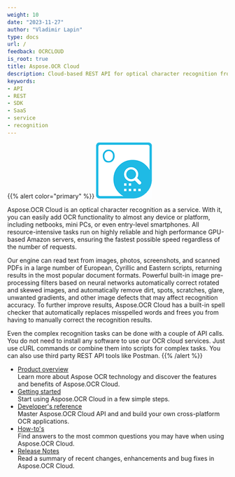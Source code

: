 ```yaml
---
weight: 10
date: "2023-11-27"
author: "Vladimir Lapin"
type: docs
url: /
feedback: OCRCLOUD
is_root: true
title: Aspose.OCR Cloud
description: Cloud-based REST API for optical character recognition from any device, platform and programming language.
keywords:
- API
- REST
- SDK
- SaaS
- service
- recognition
---
```


{{% alert color="primary" %}}
![Aspose.OCR Cloud](aspose-ocr-cloud.png)

Aspose.OCR Cloud is an optical character recognition as a service. With it, you can easily add OCR functionality to almost any device or platform, including netbooks, mini PCs, or even entry-level smartphones. All resource-intensive tasks run on highly reliable and high performance GPU-based Amazon servers, ensuring the fastest possible speed regardless of the number of requests.

Our engine can read text from images, photos, screenshots, and scanned PDFs in a large number of European, Cyrillic and Eastern scripts, returning results in the most popular document formats. Powerful built-in image pre-processing filters based on neural networks automatically correct rotated and skewed images, and automatically remove dirt, spots, scratches, glare, unwanted gradients, and other image defects that may affect recognition accuracy. To further improve results, Aspose.OCR Cloud has a built-in spell checker that automatically replaces misspelled words and frees you from having to manually correct the recognition results.

Even the complex recognition tasks can be done with a couple of API calls. You do not need to install any software to use our OCR cloud services. Just use cURL commands or combine them into scripts for complex tasks. You can also use third party REST API tools like Postman.
{{% /alert %}}

- [Product overview](/ocr/product-overview/)  
  Learn more about Aspose OCR technology and discover the features and benefits of Aspose.OCR Cloud.
- [Getting started](/ocr/getting-started/)  
  Start using Aspose.OCR Cloud in a few simple steps.
- [Developer's reference](/ocr/developer-reference/)  
  Master Aspose.OCR Cloud API and and build your own cross-platform OCR applications.
- [How-to's](/ocr/how-to/)  
  Find answers to the most common questions you may have when using Aspose.OCR Cloud.
- [Release Notes](/ocr/release-notes/)  
  Read a summary of recent changes, enhancements and bug fixes in Aspose.OCR Cloud.

